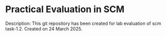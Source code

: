 # Practical Evaluation in SCM
Description: This git repository has been created for lab evaluation of scm task-1.2.
Created on 24 March 2025.
